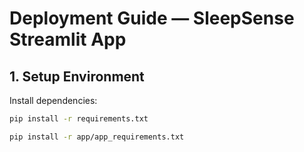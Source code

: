 # Deployment Guide — SleepSense Streamlit App

## 1. Setup Environment
Install dependencies:
```bash
pip install -r requirements.txt

pip install -r app/app_requirements.txt
